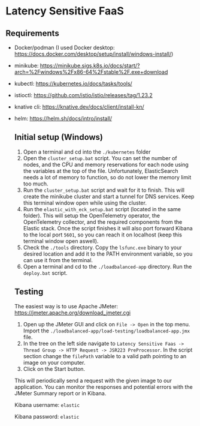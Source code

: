 # Latency Sensitive FaaS

## Requirements
- Docker/podman (I used Docker desktop: https://docs.docker.com/desktop/setup/install/windows-install/)
- minikube: https://minikube.sigs.k8s.io/docs/start/?arch=%2Fwindows%2Fx86-64%2Fstable%2F.exe+download
- kubectl: https://kubernetes.io/docs/tasks/tools/
- istioctl: https://github.com/istio/istio/releases/tag/1.23.2
- knative cli: https://knative.dev/docs/client/install-kn/
- helm: https://helm.sh/docs/intro/install/

  ## Initial setup (Windows)

  1. Open a terminal and cd into the `./kubernetes` folder
  2. Open the `cluster_setup.bat` script. You can set the number of nodes, and the CPU and memory reservations for each node using the variables at the top of the file. Unfortunately, ElasticSearch needs a lot of memory to function, so do not lower the memory limit too much.
  3. Run the `cluster_setup.bat` script and wait for it to finish. This will create the minikube cluster and start a tunnel for DNS services. Keep this terminal window open while using the cluster.
  4. Run the `elastic_with_eck_setup.bat` script (located in the same folder). This will setup the OpenTelemetry operator, the OpenTelemetry collector, and the required components from the Elastic stack. Once the script finishes it will also port forward Kibana to the local port `5601`, so you can reach it on localhost (keep this terminal window open aswell).
  5. Check the `./tools` directory. Copy the `lsfunc.exe` binary to your desired location and add it to the PATH environment variable, so you can use it from the terminal.
  6. Open a terminal and cd to the `./loadbalanced-app` directory. Run the `deploy.bat` script.


  ## Testing

  The easiest way is to use Apache JMeter: https://jmeter.apache.org/download_jmeter.cgi

  1. Open up the JMeter GUI and click on `File -> Open` in the top menu. Import the  `./loadbalanced-app/load-testing/loadbalanced-app.jmx` file.
  2. In the tree on the left side navigate to `Latency Sensitive Faas -> Thread Group -> HTTP Request -> JSR223 PreProcessor`. In the script section change the `filePath` variable to a valid path pointing to an image on your computer.
  3. Click on the Start button. 

  This will periodically send a request with the given image to our application. You can monitor the responses and potential errors with the JMeter Summary report or in Kibana.

  Kibana username: `elastic`
  
  Kibana password: `elastic`



